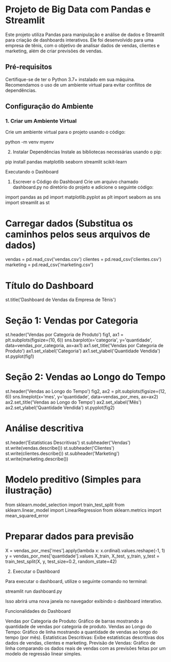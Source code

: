 # Projeto de Big Data com Pandas e Streamlit

Este projeto utiliza Pandas para manipulação e análise de dados e Streamlit para criação de dashboards interativos. Ele foi desenvolvido para uma empresa de tênis, com o objetivo de analisar dados de vendas, clientes e marketing, além de criar previsões de vendas.

## Pré-requisitos

Certifique-se de ter o Python 3.7+ instalado em sua máquina. Recomendamos o uso de um ambiente virtual para evitar conflitos de dependências.

## Configuração do Ambiente

### 1. Criar um Ambiente Virtual

Crie um ambiente virtual para o projeto usando o código:

 python -m venv myenv


2. Instalar Dependências
Instale as bibliotecas necessárias usando o pip:

pip install pandas matplotlib seaborn streamlit scikit-learn

Executando o Dashboard

1. Escrever o Código do Dashboard
Crie um arquivo chamado dashboard.py no diretório do projeto e adicione o seguinte código:

import pandas as pd
import matplotlib.pyplot as plt
import seaborn as sns
import streamlit as st

# Carregar dados (Substitua os caminhos pelos seus arquivos de dados)
vendas = pd.read_csv('vendas.csv')
clientes = pd.read_csv('clientes.csv')
marketing = pd.read_csv('marketing.csv')


# Título do Dashboard
st.title('Dashboard de Vendas da Empresa de Tênis')

# Seção 1: Vendas por Categoria
st.header('Vendas por Categoria de Produto')
fig1, ax1 = plt.subplots(figsize=(10, 6))
sns.barplot(x='categoria', y='quantidade', data=vendas_por_categoria, ax=ax1)
ax1.set_title('Vendas por Categoria de Produto')
ax1.set_xlabel('Categoria')
ax1.set_ylabel('Quantidade Vendida')
st.pyplot(fig1)

# Seção 2: Vendas ao Longo do Tempo
st.header('Vendas ao Longo do Tempo')
fig2, ax2 = plt.subplots(figsize=(12, 6))
sns.lineplot(x='mes', y='quantidade', data=vendas_por_mes, ax=ax2)
ax2.set_title('Vendas ao Longo do Tempo')
ax2.set_xlabel('Mês')
ax2.set_ylabel('Quantidade Vendida')
st.pyplot(fig2)

# Análise descritiva
st.header('Estatísticas Descritivas')
st.subheader('Vendas')
st.write(vendas.describe())
st.subheader('Clientes')
st.write(clientes.describe())
st.subheader('Marketing')
st.write(marketing.describe())

# Modelo preditivo (Simples para ilustração)
from sklearn.model_selection import train_test_split
from sklearn.linear_model import LinearRegression
from sklearn.metrics import mean_squared_error

# Preparar dados para previsão
X = vendas_por_mes['mes'].apply(lambda x: x.ordinal).values.reshape(-1, 1)
y = vendas_por_mes['quantidade'].values
X_train, X_test, y_train, y_test = train_test_split(X, y, test_size=0.2, random_state=42)


2. Executar o Dashboard
   
Para executar o dashboard, utilize o seguinte comando no terminal:

streamlit run dashboard.py

Isso abrirá uma nova janela no navegador exibindo o dashboard interativo.

Funcionalidades do Dashboard

Vendas por Categoria de Produto: Gráfico de barras mostrando a quantidade de vendas por categoria de produto.
Vendas ao Longo do Tempo: Gráfico de linha mostrando a quantidade de vendas ao longo do tempo (por mês).
Estatísticas Descritivas: Exibe estatísticas descritivas dos dados de vendas, clientes e marketing.
Previsão de Vendas: Gráfico de linha comparando os dados reais de vendas com as previsões feitas por um modelo de regressão linear simples.


